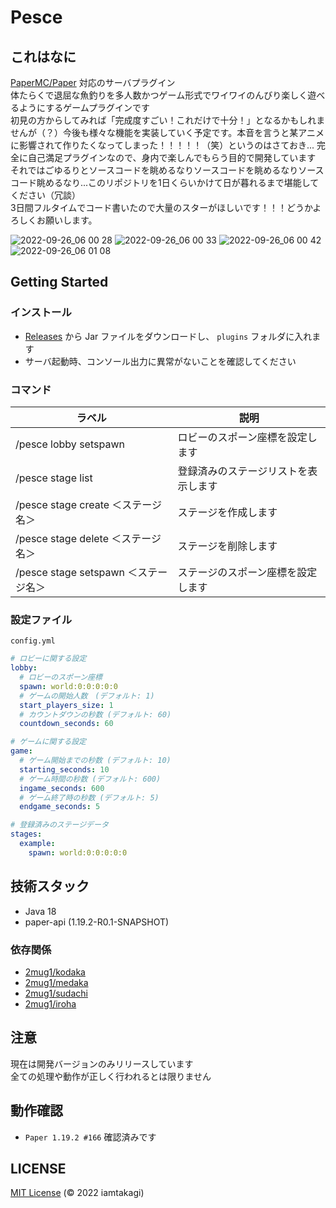 # Pesce

## これはなに
[PaperMC/Paper](https://github.com/PaperMC/Paper) 対応のサーバプラグイン\
体たらくで退屈な魚釣りを多人数かつゲーム形式でワイワイのんびり楽しく遊べるようにするゲームプラグインです\
初見の方からしてみれば「完成度すごい！これだけで十分！」となるかもしれませんが（？）今後も様々な機能を実装していく予定です。本音を言うと某アニメに影響されて作りたくなってしまった！！！！！（笑）というのはさておき... 完全に自己満足プラグインなので、身内で楽しんでもらう目的で開発しています\
それではごゆるりとソースコードを眺めるなりソースコードを眺めるなりソースコード眺めるなり...このリポジトリを1日くらいかけて日が暮れるまで堪能してください（冗談）\
3日間フルタイムでコード書いたので大量のスターがほしいです！！！どうかよろしくお願いします。

![2022-09-26_06 00 28](https://user-images.githubusercontent.com/46530214/192165770-782e9ad3-d48f-4cf2-8653-5364905a3a7a.png)
![2022-09-26_06 00 33](https://user-images.githubusercontent.com/46530214/192165776-d6737594-6d84-4411-af66-3f3d85853281.png)
![2022-09-26_06 00 42](https://user-images.githubusercontent.com/46530214/192165785-0cc99996-bc2a-4644-affb-e6ecd576ffef.png)
![2022-09-26_06 01 08](https://user-images.githubusercontent.com/46530214/192165745-d13d4afe-39e4-42a9-a931-b61028aba90b.png)

## Getting Started

### インストール
- [Releases](https://github.com/2mug1/Pesce/releases) から Jar ファイルをダウンロードし、 `plugins` フォルダに入れます
- サーバ起動時、コンソール出力に異常がないことを確認してください

### コマンド
| ラベル | 説明 |
| ---- | ---- |
| /pesce lobby setspawn | ロビーのスポーン座標を設定します |
| /pesce stage list | 登録済みのステージリストを表示します |
| /pesce stage create ＜ステージ名＞ | ステージを作成します |
| /pesce stage delete ＜ステージ名＞ | ステージを削除します |
| /pesce stage setspawn ＜ステージ名＞ | ステージのスポーン座標を設定します |

### 設定ファイル
`config.yml`
```yml
# ロビーに関する設定
lobby:
  # ロビーのスポーン座標
  spawn: world:0:0:0:0:0
  # ゲームの開始人数　(デフォルト: 1)
  start_players_size: 1
  # カウントダウンの秒数 (デフォルト: 60)
  countdown_seconds: 60

# ゲームに関する設定
game:
  # ゲーム開始までの秒数 (デフォルト: 10)
  starting_seconds: 10
  # ゲーム時間の秒数 (デフォルト: 600)
  ingame_seconds: 600
  # ゲーム終了時の秒数 (デフォルト: 5)
  endgame_seconds: 5

# 登録済みのステージデータ
stages:
  example:
    spawn: world:0:0:0:0:0
```

## 技術スタック
- Java 18
- paper-api (1.19.2-R0.1-SNAPSHOT)

### 依存関係
- [2mug1/kodaka](https://github.com/2mug1/kodaka)
- [2mug1/medaka](https://github.com/2mug1/medaka)
- [2mug1/sudachi](https://github.com/2mug1/sudachi)
- [2mug1/iroha](https://github.com/2mug1/iroha)

## 注意
現在は開発バージョンのみリリースしています\
全ての処理や動作が正しく行われるとは限りません

## 動作確認
- `Paper 1.19.2 #166` 確認済みです

## LICENSE
[MIT License](./LICENSE) (© 2022 iamtakagi)
